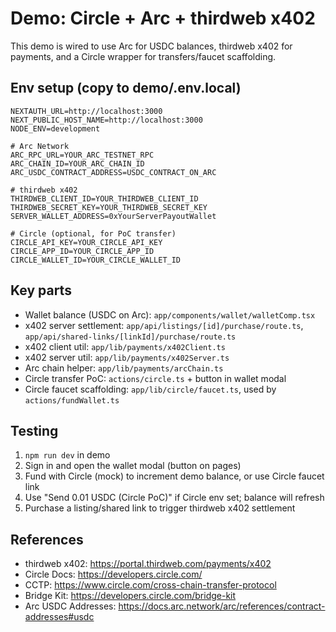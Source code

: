 # Demo: Circle + Arc + thirdweb x402

This demo is wired to use Arc for USDC balances, thirdweb x402 for payments, and a Circle wrapper for transfers/faucet scaffolding.

## Env setup (copy to demo/.env.local)

```
NEXTAUTH_URL=http://localhost:3000
NEXT_PUBLIC_HOST_NAME=http://localhost:3000
NODE_ENV=development

# Arc Network
ARC_RPC_URL=YOUR_ARC_TESTNET_RPC
ARC_CHAIN_ID=YOUR_ARC_CHAIN_ID
ARC_USDC_CONTRACT_ADDRESS=USDC_CONTRACT_ON_ARC

# thirdweb x402
THIRDWEB_CLIENT_ID=YOUR_THIRDWEB_CLIENT_ID
THIRDWEB_SECRET_KEY=YOUR_THIRDWEB_SECRET_KEY
SERVER_WALLET_ADDRESS=0xYourServerPayoutWallet

# Circle (optional, for PoC transfer)
CIRCLE_API_KEY=YOUR_CIRCLE_API_KEY
CIRCLE_APP_ID=YOUR_CIRCLE_APP_ID
CIRCLE_WALLET_ID=YOUR_CIRCLE_WALLET_ID
```

## Key parts
- Wallet balance (USDC on Arc): `app/components/wallet/walletComp.tsx`
- x402 server settlement: `app/api/listings/[id]/purchase/route.ts`, `app/api/shared-links/[linkId]/purchase/route.ts`
- x402 client util: `app/lib/payments/x402Client.ts`
- x402 server util: `app/lib/payments/x402Server.ts`
- Arc chain helper: `app/lib/payments/arcChain.ts`
- Circle transfer PoC: `actions/circle.ts` + button in wallet modal
- Circle faucet scaffolding: `app/lib/circle/faucet.ts`, used by `actions/fundWallet.ts`

## Testing
1) `npm run dev` in demo
2) Sign in and open the wallet modal (button on pages)
3) Fund with Circle (mock) to increment demo balance, or use Circle faucet link
4) Use "Send 0.01 USDC (Circle PoC)" if Circle env set; balance will refresh
5) Purchase a listing/shared link to trigger thirdweb x402 settlement

## References
- thirdweb x402: https://portal.thirdweb.com/payments/x402
- Circle Docs: https://developers.circle.com/
- CCTP: https://www.circle.com/cross-chain-transfer-protocol
- Bridge Kit: https://developers.circle.com/bridge-kit
- Arc USDC Addresses: https://docs.arc.network/arc/references/contract-addresses#usdc
